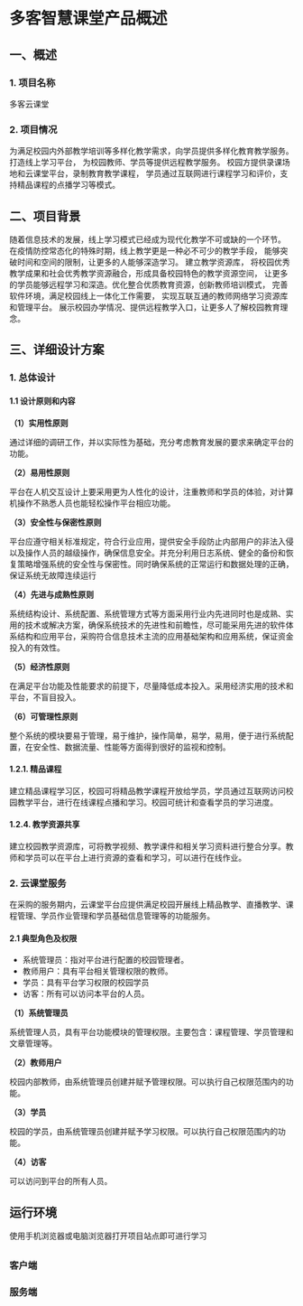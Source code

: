 # 多客智慧课堂产品概述

## 一、概述

### 1. 项目名称

多客云课堂

### 2. 项目情况

为满足校园内外部教学培训等多样化教学需求，向学员提供多样化教育教学服务。
打造线上学习平台，
为校园教师、学员等提供远程教学服务。
校园方提供录课场地和云课堂平台，录制教育教学课程，
学员通过互联网进行课程学习和评价，支持精品课程的点播学习等模式。


## 二、项目背景

随着信息技术的发展，线上学习模式已经成为现代化教学不可或缺的一个环节。
在疫情防控常态化的特殊时期，线上教学更是一种必不可少的教学手段，
能够突破时间和空间的限制，让更多的人能够深造学习。
建立教学资源库，
将校园优秀教学成果和社会优秀教学资源融合，形成具备校园特色的教学资源空间，
让更多的学员能够远程学习和深造。优化整合优质教育资源，创新教师培训模式，
完善软件环境，满足校园线上一体化工作需要，
实现互联互通的教师网络学习资源库和管理平台。
展示校园办学情况、提供远程教学入口，让更多人了解校园教育理念。


## 三、详细设计方案

### 1. 总体设计

#### 1.1 设计原则和内容

**（1）实用性原则**

通过详细的调研工作，并以实际性为基础，充分考虑教育发展的要求来确定平台的功能。


****（2）易用性原则****

平台在人机交互设计上要采用更为人性化的设计，注重教师和学员的体验，对计算机操作不熟悉人员也能轻松操作平台相应功能。

****（3）安全性与保密性原则****

平台应遵守相关标准规定，符合行业应用，提供安全手段防止内部用户的非法入侵以及操作人员的越级操作，确保信息安全。并充分利用日志系统、健全的备份和恢复策略增强系统的安全性与保密性。同时确保系统的正常运行和数据处理的正确，保证系统无故障连续运行


**（4）先进与成熟性原则**

系统结构设计、系统配置、系统管理方式等方面采用行业内先进同时也是成熟、实用的技术或解决方案，确保系统技术的先进性和前瞻性，尽可能采用先进的软件体系结构和应用平台，采购符合信息技术主流的应用基础架构和应用系统，保证资金投入的有效性。

**（5）经济性原则**

在满足平台功能及性能要求的前提下，尽量降低成本投入。采用经济实用的技术和平台，不盲目投入。

**（6）可管理性原则**

整个系统的模块要易于管理，易于维护，操作简单，易学，易用，便于进行系统配置，在安全性、数据流量、性能等方面得到很好的监视和控制。





#### 1.2.1.	精品课程

建立精品课程学习区，校园可将精品教学课程开放给学员，学员通过互联网访问校园教学平台，进行在线课程点播和学习。校园可统计和查看学员的学习进度。




#### 1.2.4.	教学资源共享
建立校园教学资源库，可将教学视频、教学课件和相关学习资料进行整合分享。教师和学员可以在平台上进行资源的查看和学习，可以进行在线作业。


### 2. 云课堂服务

在采购的服务期内，云课堂平台应提供满足校园开展线上精品教学、直播教学、课程管理、学员作业管理和学员基础信息管理等的功能服务。

#### 2.1 典型角色及权限

- 系统管理员：指对平台进行配置的校园管理者。
- 教师用户：具有平台相关管理权限的教师。
- 学员：具有平台学习权限的校园学员
- 访客：所有可以访问本平台的人员。

**（1）系统管理员**

系统管理人员，具有平台功能模块的管理权限。主要包含：课程管理、学员管理和文章管理等。

**（2）教师用户**

校园内部教师，由系统管理员创建并赋予管理权限。可以执行自己权限范围内的功能。

**（3）学员**

校园的学员，由系统管理员创建并赋予学习权限。可以执行自己权限范围内的功能。

**（4）访客**

可以访问到平台的所有人员。



## 运行环境

使用手机浏览器或电脑浏览器打开项目站点即可进行学习

## 



### 客户端


### 服务端



